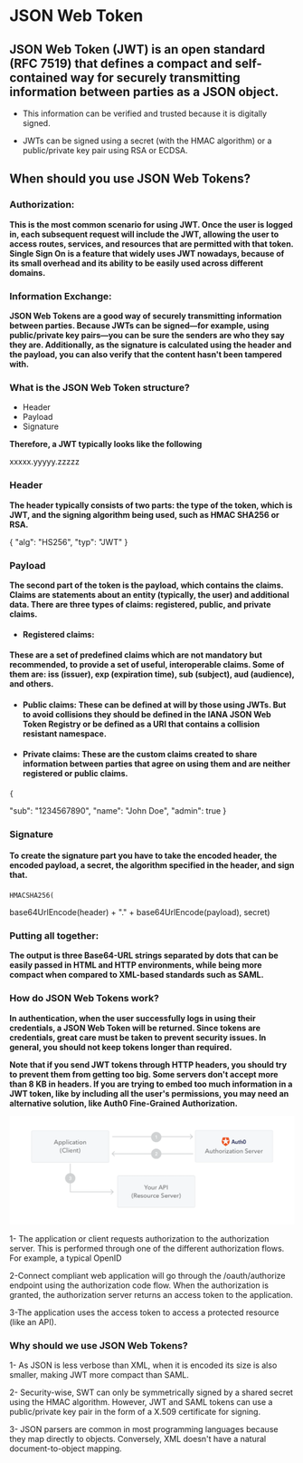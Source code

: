 # JSON Web Token

## JSON Web Token (JWT) is an open standard (RFC 7519) that defines a compact and self-contained way for securely transmitting information between parties as a JSON object. 

- This information can be verified and trusted because it is digitally signed.

- JWTs can be signed using a secret (with the HMAC algorithm) or a public/private key pair using RSA or ECDSA.

## When should you use JSON Web Tokens?

### Authorization:

 **This is the most common scenario for using JWT. Once the user is logged in, each subsequent request will include the JWT, allowing the user to access routes, services, and resources that are permitted with that token. Single Sign On is a feature that widely uses JWT nowadays, because of its small overhead and its ability to be easily used across different domains.**

### Information Exchange: 

**JSON Web Tokens are a good way of securely transmitting information between parties. Because JWTs can be signed—for example, using public/private key pairs—you can be sure the senders are who they say they are. Additionally, as the signature is calculated using the header and the payload, you can also verify that the content hasn't been tampered with.**

### What is the JSON Web Token structure?

- Header
- Payload
- Signature

**Therefore, a JWT typically looks like the following**
>>
 xxxxx.yyyyy.zzzzz

### Header

**The header typically consists of two parts: the type of the token, which is JWT, and the signing algorithm being used, such as HMAC SHA256 or RSA.**

>>
 {
  "alg": "HS256",
  "typ": "JWT"
 }

### Payload

**The second part of the token is the payload, which contains the claims. Claims are statements about an entity (typically, the user) and additional data. There are three types of claims: registered, public, and private claims.**

- #### Registered claims: 

**These are a set of predefined claims which are not mandatory but recommended, to provide a set of useful, interoperable claims. Some of them are: iss (issuer), exp (expiration time), sub (subject), aud (audience), and others.**

- ####  Public claims: These can be defined at will by those using JWTs. But to avoid collisions they should be defined in the IANA JSON Web Token Registry or be defined as a URI that contains a collision resistant namespace.

- #### Private claims: These are the custom claims created to share information between parties that agree on using them and are neither registered or public claims.

>>
    {
  "sub": "1234567890",
  "name": "John Doe",
  "admin": true
  }

### Signature

#### To create the signature part you have to take the encoded header, the encoded payload, a secret, the algorithm specified in the header, and sign that.

>>
    HMACSHA256(
  base64UrlEncode(header) + "." +
  base64UrlEncode(payload),
  secret)

### Putting all together:

**The output is three Base64-URL strings separated by dots that can be easily passed in HTML and HTTP environments, while being more compact when compared to XML-based standards such as SAML.**

### How do JSON Web Tokens work?

**In authentication, when the user successfully logs in using their credentials, a JSON Web Token will be returned. Since tokens are credentials, great care must be taken to prevent security issues. In general, you should not keep tokens longer than required.**

**Note that if you send JWT tokens through HTTP headers, you should try to prevent them from getting too big. Some servers don't accept more than 8 KB in headers. If you are trying to embed too much information in a JWT token, like by including all the user's permissions, you may need an alternative solution, like Auth0 Fine-Grained Authorization.**

![image](./client-credentials-grant.png)

1- The application or client requests authorization to the authorization server. This is performed through one of the different authorization flows. For example, a typical OpenID 

2-Connect compliant web application will go through the /oauth/authorize endpoint using the authorization code flow.
When the authorization is granted, the authorization server returns an access token to the application.

3-The application uses the access token to access a protected resource (like an API).

### Why should we use JSON Web Tokens?

1- As JSON is less verbose than XML, when it is encoded its size is also smaller, making JWT more compact than SAML. 

2- Security-wise, SWT can only be symmetrically signed by a shared secret using the HMAC algorithm. However, JWT and SAML tokens can use a public/private key pair in the form of a X.509 certificate for signing.

3- JSON parsers are common in most programming languages because they map directly to objects. Conversely, XML doesn't have a natural document-to-object mapping. 


